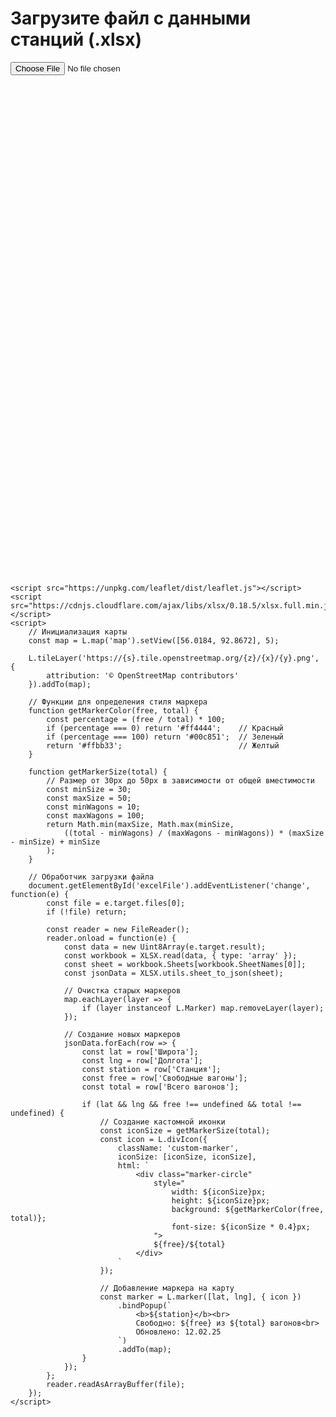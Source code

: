 <!DOCTYPE html>
<html lang="ru">
<head>
    <meta charset="UTF-8">
    <meta name="viewport" content="width=device-width, initial-scale=1.0">
    <title>Карта загруженности вагонов</title>
    <link rel="stylesheet" href="https://unpkg.com/leaflet/dist/leaflet.css" />
    <style>
        #map {
            height: 800px;
        }
        .custom-marker {
            background: transparent;
            border: none;
        }
        .marker-circle {
            border-radius: 50%;
            display: flex;
            align-items: center;
            justify-content: center;
            color: white;
            font-weight: bold;
            font-family: Arial;
            box-shadow: 0 2px 5px rgba(0,0,0,0.3);
        }
    </style>
</head>
<body>
    <h1>Загрузите файл с данными станций (.xlsx)</h1>
    <input type="file" id="excelFile" accept=".xlsx, .xls">
    <div id="map"></div>

    <script src="https://unpkg.com/leaflet/dist/leaflet.js"></script>
    <script src="https://cdnjs.cloudflare.com/ajax/libs/xlsx/0.18.5/xlsx.full.min.js"></script>
    <script>
        // Инициализация карты
        const map = L.map('map').setView([56.0184, 92.8672], 5);
        
        L.tileLayer('https://{s}.tile.openstreetmap.org/{z}/{x}/{y}.png', {
            attribution: '© OpenStreetMap contributors'
        }).addTo(map);

        // Функции для определения стиля маркера
        function getMarkerColor(free, total) {
            const percentage = (free / total) * 100;
            if (percentage === 0) return '#ff4444';    // Красный
            if (percentage === 100) return '#00c851';  // Зеленый
            return '#ffbb33';                          // Желтый
        }

        function getMarkerSize(total) {
            // Размер от 30px до 50px в зависимости от общей вместимости
            const minSize = 30;
            const maxSize = 50;
            const minWagons = 10;
            const maxWagons = 100;
            return Math.min(maxSize, Math.max(minSize, 
                ((total - minWagons) / (maxWagons - minWagons)) * (maxSize - minSize) + minSize
            );
        }

        // Обработчик загрузки файла
        document.getElementById('excelFile').addEventListener('change', function(e) {
            const file = e.target.files[0];
            if (!file) return;

            const reader = new FileReader();
            reader.onload = function(e) {
                const data = new Uint8Array(e.target.result);
                const workbook = XLSX.read(data, { type: 'array' });
                const sheet = workbook.Sheets[workbook.SheetNames[0]];
                const jsonData = XLSX.utils.sheet_to_json(sheet);

                // Очистка старых маркеров
                map.eachLayer(layer => {
                    if (layer instanceof L.Marker) map.removeLayer(layer);
                });

                // Создание новых маркеров
                jsonData.forEach(row => {
                    const lat = row['Широта'];
                    const lng = row['Долгота'];
                    const station = row['Станция'];
                    const free = row['Свободные вагоны'];
                    const total = row['Всего вагонов'];

                    if (lat && lng && free !== undefined && total !== undefined) {
                        // Создание кастомной иконки
                        const iconSize = getMarkerSize(total);
                        const icon = L.divIcon({
                            className: 'custom-marker',
                            iconSize: [iconSize, iconSize],
                            html: `
                                <div class="marker-circle" 
                                    style="
                                        width: ${iconSize}px;
                                        height: ${iconSize}px;
                                        background: ${getMarkerColor(free, total)};
                                        font-size: ${iconSize * 0.4}px;
                                    ">
                                    ${free}/${total}
                                </div>
                            `
                        });

                        // Добавление маркера на карту
                        const marker = L.marker([lat, lng], { icon })
                            .bindPopup(`
                                <b>${station}</b><br>
                                Свободно: ${free} из ${total} вагонов<br>
                                Обновлено: 12.02.25
                            `)
                            .addTo(map);
                    }
                });
            };
            reader.readAsArrayBuffer(file);
        });
    </script>
</body>
</html>
